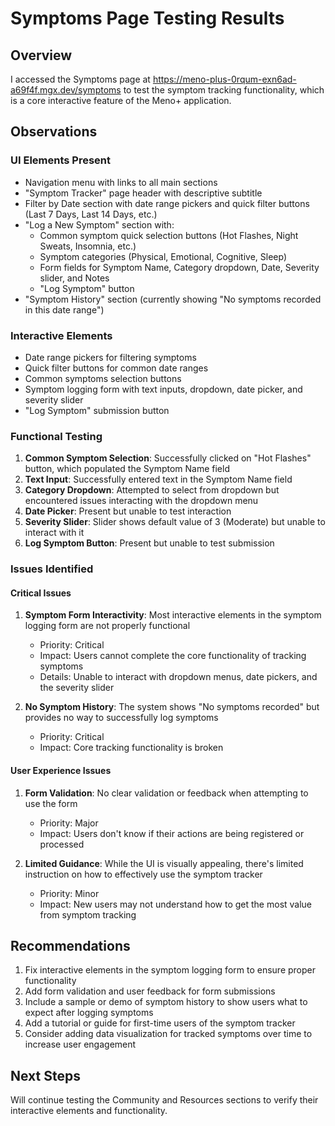 # Symptoms Page Testing Results

## Overview
I accessed the Symptoms page at https://meno-plus-0rqum-exn6ad-a69f4f.mgx.dev/symptoms to test the symptom tracking functionality, which is a core interactive feature of the Meno+ application.

## Observations

### UI Elements Present
- Navigation menu with links to all main sections
- "Symptom Tracker" page header with descriptive subtitle
- Filter by Date section with date range pickers and quick filter buttons (Last 7 Days, Last 14 Days, etc.)
- "Log a New Symptom" section with:
  - Common symptom quick selection buttons (Hot Flashes, Night Sweats, Insomnia, etc.)
  - Symptom categories (Physical, Emotional, Cognitive, Sleep)
  - Form fields for Symptom Name, Category dropdown, Date, Severity slider, and Notes
  - "Log Symptom" button
- "Symptom History" section (currently showing "No symptoms recorded in this date range")

### Interactive Elements
- Date range pickers for filtering symptoms
- Quick filter buttons for common date ranges
- Common symptoms selection buttons
- Symptom logging form with text inputs, dropdown, date picker, and severity slider
- "Log Symptom" submission button

### Functional Testing
1. **Common Symptom Selection**: Successfully clicked on "Hot Flashes" button, which populated the Symptom Name field
2. **Text Input**: Successfully entered text in the Symptom Name field
3. **Category Dropdown**: Attempted to select from dropdown but encountered issues interacting with the dropdown menu
4. **Date Picker**: Present but unable to test interaction
5. **Severity Slider**: Slider shows default value of 3 (Moderate) but unable to interact with it
6. **Log Symptom Button**: Present but unable to test submission

### Issues Identified

#### Critical Issues
1. **Symptom Form Interactivity**: Most interactive elements in the symptom logging form are not properly functional
   - Priority: Critical
   - Impact: Users cannot complete the core functionality of tracking symptoms
   - Details: Unable to interact with dropdown menus, date pickers, and the severity slider

2. **No Symptom History**: The system shows "No symptoms recorded" but provides no way to successfully log symptoms
   - Priority: Critical
   - Impact: Core tracking functionality is broken

#### User Experience Issues
1. **Form Validation**: No clear validation or feedback when attempting to use the form
   - Priority: Major
   - Impact: Users don't know if their actions are being registered or processed

2. **Limited Guidance**: While the UI is visually appealing, there's limited instruction on how to effectively use the symptom tracker
   - Priority: Minor
   - Impact: New users may not understand how to get the most value from symptom tracking

## Recommendations
1. Fix interactive elements in the symptom logging form to ensure proper functionality
2. Add form validation and user feedback for form submissions
3. Include a sample or demo of symptom history to show users what to expect after logging symptoms
4. Add a tutorial or guide for first-time users of the symptom tracker
5. Consider adding data visualization for tracked symptoms over time to increase user engagement

## Next Steps
Will continue testing the Community and Resources sections to verify their interactive elements and functionality.